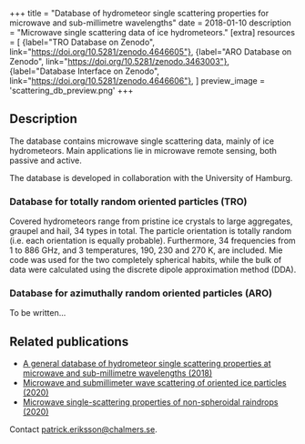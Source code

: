 +++
title = "Database of hydrometeor single scattering properties for microwave and sub-millimetre wavelengths"
date = 2018-01-10
description = "Microwave single scattering data of ice hydrometeors."
[extra]
resources = [
    {label="TRO Database on Zenodo", link="https://doi.org/10.5281/zenodo.4646605"},
    {label="ARO Database on Zenodo", link="https://doi.org/10.5281/zenodo.3463003"},
    {label="Database Interface on Zenodo", link="https://doi.org/10.5281/zenodo.4646606"},
]
preview_image = 'scattering_db_preview.png'
+++

## Description
The database contains microwave single scattering data, mainly of ice hydrometeors. Main applications lie in microwave remote sensing, both passive and active. 

The database is developed in collaboration with the University of Hamburg.  

### Database for totally random oriented particles (TRO)
Covered hydrometeors range from pristine ice crystals to large aggregates, graupel and hail, 34 types in total.
The particle orientation is totally random (i.e. each orientation is equally probable).
Furthermore, 34 frequencies from 1 to 886 GHz, and 3 temperatures, 190, 230 and 270 K, are included.
Mie code was used for the two completely spherical habits, while the bulk of data were calculated using the discrete dipole approximation method (DDA).

### Database for azimuthally random oriented particles (ARO)
To be written...


<!-- Interface: TODO link -->

## Related publications
- [A general database of hydrometeor single scattering properties at microwave and sub-millimetre wavelengths (2018)](https://doi.org/10.5194/essd-10-1301-2018)
- [Microwave and submillimeter wave scattering of oriented ice particles (2020)](https://doi.org/10.5194/amt-13-2309-2020)
- [Microwave single-scattering properties of non-spheroidal raindrops (2020)](https://doi.org/10.5194/amt-13-6933-2020)

Contact [patrick.eriksson@chalmers.se](mailto:patrick.eriksson@chalmers.se).
